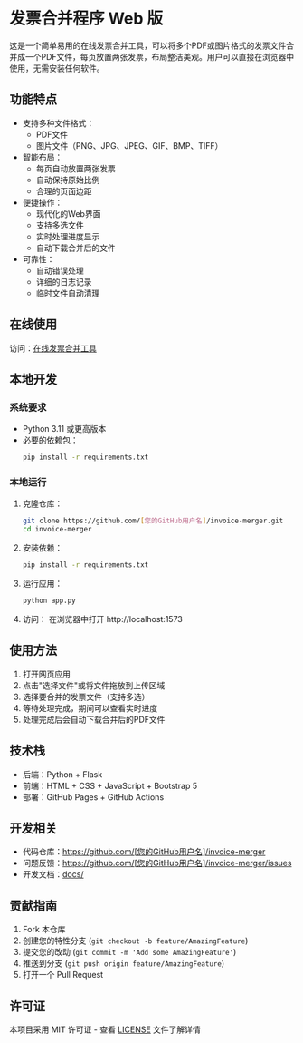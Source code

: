 # 发票合并程序 Web 版

这是一个简单易用的在线发票合并工具，可以将多个PDF或图片格式的发票文件合并成一个PDF文件，每页放置两张发票，布局整洁美观。用户可以直接在浏览器中使用，无需安装任何软件。

## 功能特点

- 支持多种文件格式：
  - PDF文件
  - 图片文件（PNG、JPG、JPEG、GIF、BMP、TIFF）
- 智能布局：
  - 每页自动放置两张发票
  - 自动保持原始比例
  - 合理的页面边距
- 便捷操作：
  - 现代化的Web界面
  - 支持多选文件
  - 实时处理进度显示
  - 自动下载合并后的文件
- 可靠性：
  - 自动错误处理
  - 详细的日志记录
  - 临时文件自动清理

## 在线使用

访问：[在线发票合并工具](https://[您的GitHub用户名].github.io/invoice-merger/)

## 本地开发

### 系统要求

- Python 3.11 或更高版本
- 必要的依赖包：
  ```bash
  pip install -r requirements.txt
  ```

### 本地运行

1. 克隆仓库：
   ```bash
   git clone https://github.com/[您的GitHub用户名]/invoice-merger.git
   cd invoice-merger
   ```

2. 安装依赖：
   ```bash
   pip install -r requirements.txt
   ```

3. 运行应用：
   ```bash
   python app.py
   ```

4. 访问：
   在浏览器中打开 http://localhost:1573

## 使用方法

1. 打开网页应用
2. 点击"选择文件"或将文件拖放到上传区域
3. 选择要合并的发票文件（支持多选）
4. 等待处理完成，期间可以查看实时进度
5. 处理完成后会自动下载合并后的PDF文件

## 技术栈

- 后端：Python + Flask
- 前端：HTML + CSS + JavaScript + Bootstrap 5
- 部署：GitHub Pages + GitHub Actions

## 开发相关

- 代码仓库：https://github.com/[您的GitHub用户名]/invoice-merger
- 问题反馈：https://github.com/[您的GitHub用户名]/invoice-merger/issues
- 开发文档：[docs/](./docs/)

## 贡献指南

1. Fork 本仓库
2. 创建您的特性分支 (`git checkout -b feature/AmazingFeature`)
3. 提交您的改动 (`git commit -m 'Add some AmazingFeature'`)
4. 推送到分支 (`git push origin feature/AmazingFeature`)
5. 打开一个 Pull Request

## 许可证

本项目采用 MIT 许可证 - 查看 [LICENSE](LICENSE) 文件了解详情
